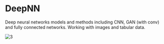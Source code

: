 
# DeepNN
Deep neural networks models and methods including CNN, GAN (with conv) and fully connected networks. 
Working with images and tabular data.

![3](https://user-images.githubusercontent.com/73366841/110638129-d6a37680-81b6-11eb-982e-ae2e6c3c170b.jpg)
